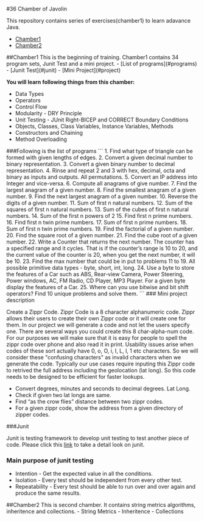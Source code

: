 #36 Chamber of Javolin

This repository contains series of exercises(chamber1) to learn adavance Java. 
- [Chamber1](#chamber1)
- [Chamber2](#chamber2)

<a name = "chamber1"/>
##Chamber1
This is the beginning of training. Chamber1 contains 34 program sets, Junit Test and a mini project. 
- [List of programs](#programs)
- [Junit Test](#junit)
- [Mini Project](#project)

**You will learn following things from this chamber:**
* Data Types
* Operators
* Control Flow
* Modularity - DRY Principle
* Unit Testing - JUnit Right-BICEP and CORRECT Boundary Conditions
* Objects, Classes, Class Variables, Instance Variables, Methods
* Constructors and Chaining
* Method Overloading

<a name = "programs"/>
###Following is the list of programs
```
1.  Find what type of triangle can be formed with given lengths of edges.
2.  Convert a given decimal number to binary representation.
3.  Convert a given binary number to decimal representation.
4.  Rinse and repeat 2 and 3 with hex, decimal, octa and binary as inputs and outputs. All permutations.
5.  Convert an IP address into Integer and vice-versa.
6.  Compute all anagrams of give number.
7.  Find the largest anagram of a given number.
8.  Find the smallest anagram of a given number.
9.  Find the next largest anagram of a given number.
10. Reverse the digits of a given number. 
11. Sum of first n natural numbers.
12. Sum of the squares of first n natural numbers.
13. Sum of the cubes of first n natural numbers.
14. Sum of the first n powers of 2
15. Find first n prime numbers.
16. Find first n twin prime numbers.
17. Sum of first n prime numbers.
18. Sum of first n twin prime numbers.
19. Find the factorial of a given number.
20. Find the square root of a given number.
21. Find the cube root of a given number.
22. Write a Counter that returns the next number. The counter has a specified range and it cycles. That is if the counter’s range is 10 to 20, and the current value of the counter is 20, when you get the next number, it will be 10.
23. Find the max number that could be in put to problems 11 to 19. All possible primitive data types - byte, short, int, long.
24. Use a byte to store the features of a Car such as ABS, Rear-view Camera, Power Steering, Power windows, AC, FM Radio, CD Player, MP3 Player. For a given byte display the features of a Car.
25. Where can you use bitwise and bit shift operators? Find 10 unique problems and solve them.
```

<a name = "project"/>
### Mini project description

Create a Zippr Code. Zippr Code is a 8 character alphanumeric code. Zippr allows their users to create their own Zippr code or it will create one for them. In our project we will generate a code and not let the users specify one. There are several ways you could create this 8 char-alpha-num code. For our purposes we will make sure that it is easy for people to spell the zippr code over phone and also read it in print. Usability issues arise when codes of these sort actually have 0, o, O, i, I, L, l, 1 etc characters. So we will consider these "confusing characters" as invalid characters when we generate the code. Typically our use cases require inputing this Zippr code to retrived the full address including the geolocation (lat long). So this code needs to be designed to be efficient for faster lookups.

* Convert degrees, minutes and seconds to decimal degrees. Lat Long.
* Check if given two lat longs are same.
* Find “as the crow flies” distance between two zippr codes.
* For a given zippr code, show the address from a given directory of zipper codes.

<a name = "junit">
###Junit

Junit is testing framework to develop unit testing to test another piece of code. Please click this [link](https://github.com/dilipptt/dilip-java-training/wiki/Junit-Test) to take a detail look on junit.
### Main purpose of junit testing
* Intention - Get the expected value in all the conditions.
* Isolation - Every test should be independent from every other test.
* Repeatability - Every test should be able to run over and over again and produce the same results.

<a name = "chamber2"/>
##Chamber2
This is second chamber. It contains string metrics algorithms, inheritence and collections.
- String Metrics
- Inheritence
- Collections
